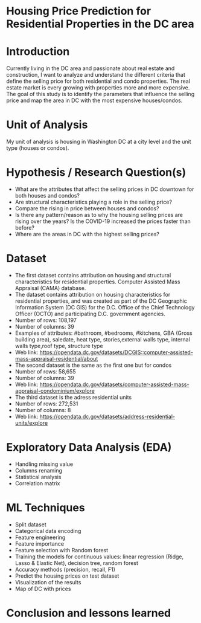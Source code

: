 # Housing Price Prediction for Residential Properties in the DC area

# Introduction
Currently living in the DC area and passionate about real estate and construction, I want to analyze and understand the different criteria that define the selling price for both  residential and condo properties.
The real estate market is every growing with properties more and more expensive.
The goal of this study is to identify the parameters that influence the selling price and map the area in DC with the most expensive houses/condos.

# Unit of Analysis
My unit of analysis is housing in Washington DC at a city level and the unit type (houses or condos).

# Hypothesis / Research Question(s)
- What are the attributes that affect the selling prices in DC downtown for both houses and condos?
- Are structural characteristics playing a role in the selling price?
- Compare the rising in price between houses and condos?
- Is there any pattern/reason as to why the housing selling prices are rising over the years? Is the COVID-19 increased the prices faster than before?
- Where are the areas in DC with the highest selling prices?

# Dataset
- The first dataset contains attribution on housing and structural characteristics for residential properties.
Computer Assisted Mass Appraisal (CAMA) database. 
- The dataset contains attribution on housing characteristics for residential properties, and was created as part of the DC Geographic Information System (DC GIS) for the D.C. Office of the Chief Technology Officer (OCTO) and participating D.C. government agencies.
- Number of rows: 108,197 
- Number of columns: 39
- Examples of attributes: #bathroom, #bedrooms, #kitchens, GBA (Gross building area), saledate, heat type, stories,external walls type, internal walls type,roof type, structure type 
- Web link: https://opendata.dc.gov/datasets/DCGIS::computer-assisted-mass-appraisal-residential/about
- The second dataset is the same as the first one but for condos
- Number of rows: 58,655
- Number of columns: 39
- Web link: https://opendata.dc.gov/datasets/computer-assisted-mass-appraisal-condominium/explore
- The third dataset is the adress residential units
- Number of rows: 272,531
- Number of columns: 8
- Web link: https://opendata.dc.gov/datasets/address-residential-units/explore

# Exploratory Data Analysis (EDA)

- Handling missing value
- Columns renaming
- Statistical analysis
- Correlation matrix

# ML Techniques
- Split dataset
- Categorical data encoding
- Feature engineering
- Feature importance
- Feature selection with Random forest
- Training the models for continuous values: linear regression (Ridge, Lasso & Elastic Net), decision tree, random forest
- Accuracy methods (precision, recall, F1)
- Predict the housing prices on test dataset
- Visualization of the results
- Map of DC with prices

# Conclusion and lessons learned
